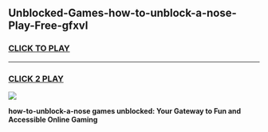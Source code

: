 
## Unblocked-Games-how-to-unblock-a-nose-Play-Free-gfxvl
<h3>
<a href="https://premium76.site?title=how-to-unblock-a-nose&ref=21A">CLICK TO PLAY</a></h3>
<hr>

<h3>
<a href="https://premium76.site?title=how-to-unblock-a-nose&ref=21A">CLICK 2 PLAY</a>
  
</h3>

<a href="https://premium76.site?title=how-to-unblock-a-nose&ref=21A"><img src="https://clearcache.store/games.png"></a>


**how-to-unblock-a-nose games unblocked: Your Gateway to Fun and Accessible Online Gaming**
